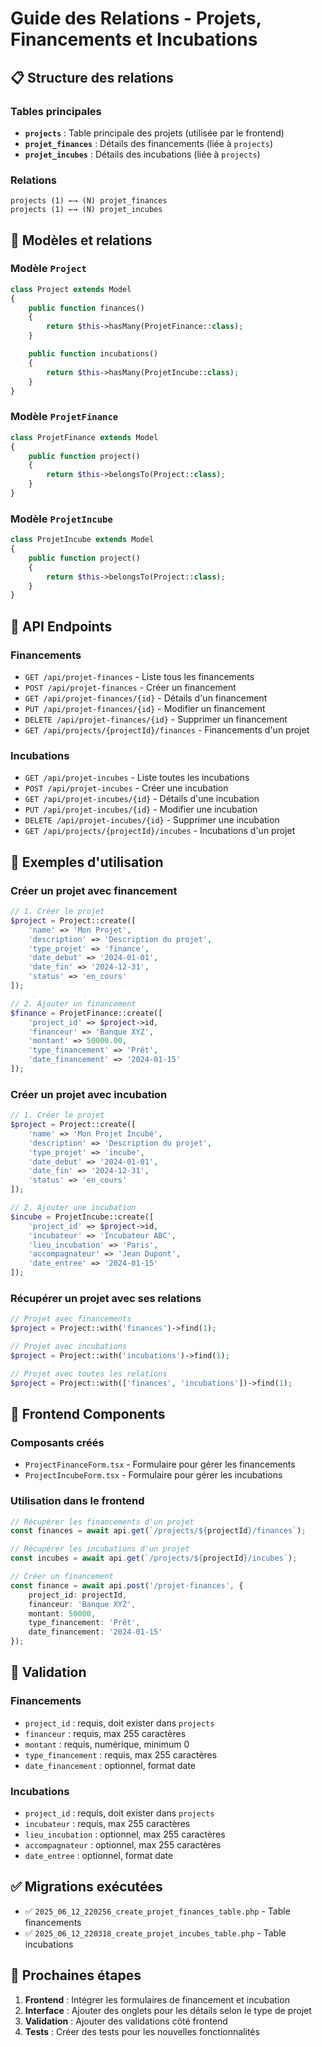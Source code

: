 # Guide des Relations - Projets, Financements et Incubations

## 📋 Structure des relations

### Tables principales
- **`projects`** : Table principale des projets (utilisée par le frontend)
- **`projet_finances`** : Détails des financements (liée à `projects`)
- **`projet_incubes`** : Détails des incubations (liée à `projects`)

### Relations
```
projects (1) ←→ (N) projet_finances
projects (1) ←→ (N) projet_incubes
```

## 🔗 Modèles et relations

### Modèle `Project`
```php
class Project extends Model
{
    public function finances()
    {
        return $this->hasMany(ProjetFinance::class);
    }

    public function incubations()
    {
        return $this->hasMany(ProjetIncube::class);
    }
}
```

### Modèle `ProjetFinance`
```php
class ProjetFinance extends Model
{
    public function project()
    {
        return $this->belongsTo(Project::class);
    }
}
```

### Modèle `ProjetIncube`
```php
class ProjetIncube extends Model
{
    public function project()
    {
        return $this->belongsTo(Project::class);
    }
}
```

## 🚀 API Endpoints

### Financements
- `GET /api/projet-finances` - Liste tous les financements
- `POST /api/projet-finances` - Créer un financement
- `GET /api/projet-finances/{id}` - Détails d'un financement
- `PUT /api/projet-finances/{id}` - Modifier un financement
- `DELETE /api/projet-finances/{id}` - Supprimer un financement
- `GET /api/projects/{projectId}/finances` - Financements d'un projet

### Incubations
- `GET /api/projet-incubes` - Liste toutes les incubations
- `POST /api/projet-incubes` - Créer une incubation
- `GET /api/projet-incubes/{id}` - Détails d'une incubation
- `PUT /api/projet-incubes/{id}` - Modifier une incubation
- `DELETE /api/projet-incubes/{id}` - Supprimer une incubation
- `GET /api/projects/{projectId}/incubes` - Incubations d'un projet

## 📝 Exemples d'utilisation

### Créer un projet avec financement
```php
// 1. Créer le projet
$project = Project::create([
    'name' => 'Mon Projet',
    'description' => 'Description du projet',
    'type_projet' => 'finance',
    'date_debut' => '2024-01-01',
    'date_fin' => '2024-12-31',
    'status' => 'en_cours'
]);

// 2. Ajouter un financement
$finance = ProjetFinance::create([
    'project_id' => $project->id,
    'financeur' => 'Banque XYZ',
    'montant' => 50000.00,
    'type_financement' => 'Prêt',
    'date_financement' => '2024-01-15'
]);
```

### Créer un projet avec incubation
```php
// 1. Créer le projet
$project = Project::create([
    'name' => 'Mon Projet Incubé',
    'description' => 'Description du projet',
    'type_projet' => 'incube',
    'date_debut' => '2024-01-01',
    'date_fin' => '2024-12-31',
    'status' => 'en_cours'
]);

// 2. Ajouter une incubation
$incube = ProjetIncube::create([
    'project_id' => $project->id,
    'incubateur' => 'Incubateur ABC',
    'lieu_incubation' => 'Paris',
    'accompagnateur' => 'Jean Dupont',
    'date_entree' => '2024-01-15'
]);
```

### Récupérer un projet avec ses relations
```php
// Projet avec financements
$project = Project::with('finances')->find(1);

// Projet avec incubations
$project = Project::with('incubations')->find(1);

// Projet avec toutes les relations
$project = Project::with(['finances', 'incubations'])->find(1);
```

## 🎯 Frontend Components

### Composants créés
- `ProjectFinanceForm.tsx` - Formulaire pour gérer les financements
- `ProjectIncubeForm.tsx` - Formulaire pour gérer les incubations

### Utilisation dans le frontend
```typescript
// Récupérer les financements d'un projet
const finances = await api.get(`/projects/${projectId}/finances`);

// Récupérer les incubations d'un projet
const incubes = await api.get(`/projects/${projectId}/incubes`);

// Créer un financement
const finance = await api.post('/projet-finances', {
    project_id: projectId,
    financeur: 'Banque XYZ',
    montant: 50000,
    type_financement: 'Prêt',
    date_financement: '2024-01-15'
});
```

## 🔧 Validation

### Financements
- `project_id` : requis, doit exister dans `projects`
- `financeur` : requis, max 255 caractères
- `montant` : requis, numérique, minimum 0
- `type_financement` : requis, max 255 caractères
- `date_financement` : optionnel, format date

### Incubations
- `project_id` : requis, doit exister dans `projects`
- `incubateur` : requis, max 255 caractères
- `lieu_incubation` : optionnel, max 255 caractères
- `accompagnateur` : optionnel, max 255 caractères
- `date_entree` : optionnel, format date

## ✅ Migrations exécutées

- ✅ `2025_06_12_220256_create_projet_finances_table.php` - Table financements
- ✅ `2025_06_12_220318_create_projet_incubes_table.php` - Table incubations

## 🚀 Prochaines étapes

1. **Frontend** : Intégrer les formulaires de financement et incubation
2. **Interface** : Ajouter des onglets pour les détails selon le type de projet
3. **Validation** : Ajouter des validations côté frontend
4. **Tests** : Créer des tests pour les nouvelles fonctionnalités 